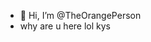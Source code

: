 - 👋 Hi, I’m @TheOrangePerson
- why are u here lol kys
<!---
TheOrangePerson/TheOrangePerson is a ✨ special ✨ repository because its `README.md` (this file) appears on your GitHub profile.
You can click the Preview link to take a look at your changes.
--->
